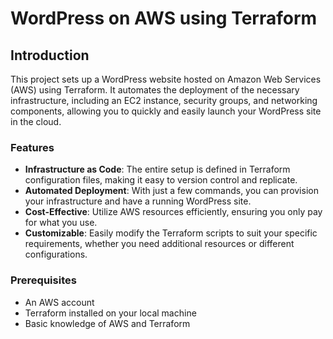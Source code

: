 # WordPress on AWS using Terraform

## Introduction

This project sets up a WordPress website hosted on Amazon Web Services (AWS) using Terraform. It automates the deployment of the necessary infrastructure, including an EC2 instance, security groups, and networking components, allowing you to quickly and easily launch your WordPress site in the cloud.

### Features

- **Infrastructure as Code**: The entire setup is defined in Terraform configuration files, making it easy to version control and replicate.
- **Automated Deployment**: With just a few commands, you can provision your infrastructure and have a running WordPress site.
- **Cost-Effective**: Utilize AWS resources efficiently, ensuring you only pay for what you use.
- **Customizable**: Easily modify the Terraform scripts to suit your specific requirements, whether you need additional resources or different configurations.

### Prerequisites

- An AWS account
- Terraform installed on your local machine
- Basic knowledge of AWS and Terraform